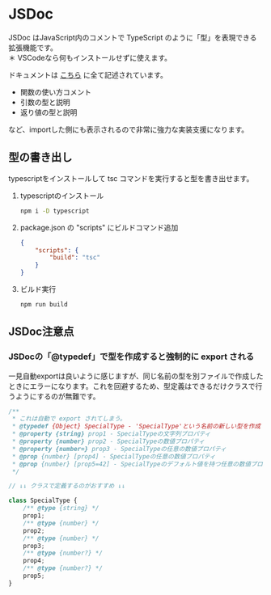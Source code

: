 # JSDoc

JSDoc はJavaScript内のコメントで TypeScript のように「型」を表現できる拡張機能です。  
＊ VSCodeなら何もインストールせずに使えます。

ドキュメントは [こちら](https://www.typescriptlang.org/ja/docs/handbook/jsdoc-supported-types.html) に全て記述されています。

- 関数の使い方コメント
- 引数の型と説明
- 返り値の型と説明

など、importした側にも表示されるので非常に強力な実装支援になります。

## 型の書き出し

typescriptをインストールして tsc コマンドを実行すると型を書き出せます。

1. typescriptのインストール
	```bash
	npm i -D typescript
	```

2. package.json の "scripts" にビルドコマンド追加
	```json
	{
		"scripts": {
			"build": "tsc"
		}
	}
	```
3. ビルド実行
	```bash
	npm run build
	```

## JSDoc注意点

### JSDocの「@typedef」で型を作成すると強制的に export される

一見自動exportは良いように感じますが、同じ名前の型を別ファイルで作成したときにエラーになります。これを回避するため、型定義はできるだけクラスで行うようにするのが無難です。

```javascript
/**
 * これは自動で export されてしまう。
 * @typedef {Object} SpecialType - 'SpecialType'という名前の新しい型を作成
 * @property {string} prop1 - SpecialTypeの文字列プロパティ
 * @property {number} prop2 - SpecialTypeの数値プロパティ
 * @property {number=} prop3 - SpecialTypeの任意の数値プロパティ
 * @prop {number} [prop4] - SpecialTypeの任意の数値プロパティ
 * @prop {number} [prop5=42] - SpecialTypeのデフォルト値を持つ任意の数値プロパティ
 */

// ↓↓ クラスで定義するのがおすすめ ↓↓

class SpecialType {
	/** @type {string} */
	prop1;
	/** @type {number} */
	prop2;
	/** @type {number} */
	prop3;
	/** @type {number?} */
	prop4;
	/** @type {number?} */
	prop5;
}
```
